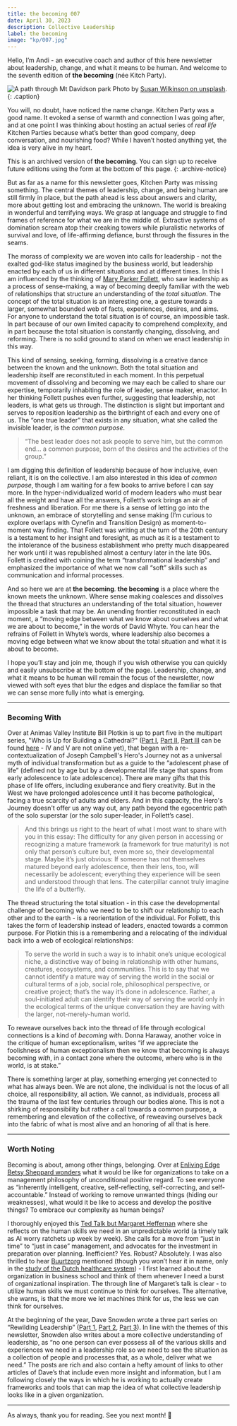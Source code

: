 ```yaml
---
title: the becoming 007
date: April 30, 2023
description: Collective Leadership
label: the becoming
image: "kp/007.jpg"
---
```


Hello, I’m Andi - an executive coach and author of this here newsletter about leadership, change, and what it means to be human. And welcome to the seventh edition of **the becoming** (née Kitch Party).

![A path through Mt Davidson park](kp/007.jpg)
Photo by [Susan Wilkinson on unsplash](https://unsplash.com/photos/v3TkpV2wLTo).
{: .caption}

You will, no doubt, have noticed the name change. Kitchen Party was a good name. It evoked a sense of warmth and connection I was going after, and at one point I was thinking about hosting an actual series of _real life_ Kitchen Parties because what’s better than good company, deep conversation, and nourishing food? While I haven’t hosted anything yet, the idea is very alive in my heart.  

This is an archived version of **the becoming**. You can sign up to receive future editions using the form at the bottom of this page.
{: .archive-notice}

But as far as a name for this newsletter goes, Kitchen Party was missing something. The central themes of leadership, change, and being human are still firmly in place, but the path ahead is less about answers and clarity, more about getting lost and embracing the unknown. The world is breaking in wonderful and terrifying ways. We grasp at language and struggle to find frames of reference for what we are in the middle of. Extractive systems of domination scream atop their creaking towers while pluralistic networks of survival and love, of life-affirming defiance, burst through the fissures in the seams.

The morass of complexity we are woven into calls for leadership - not the exalted god-like status imagined by the business world, but leadership enacted by each of us in different situations and at different times. In this I am influenced by the thinking of [Mary Parker Follett](https://www.tandfonline.com/doi/full/10.1080/23303131.2016.1263073), who saw leadership as a process of sense-making, a way of becoming deeply familiar with the web of relationships that structure an understanding of the _total situation_. The concept of the total situation is an interesting one, a gesture towards a larger, somewhat bounded web of facts, experiences, desires, and aims. For anyone to understand the total situation is of course, an impossible task. In part because of our own limited capacity to comprehend complexity, and in part because the total situation is constantly changing, dissolving, and reforming. There is no solid ground to stand on when we enact leadership in this way.

This kind of sensing, seeking, forming, dissolving is a creative dance between the known and the unknown. Both the total situation and leadership itself are reconstituted in each moment. In this perpetual movement of dissolving and becoming we may each be called to share our expertise, temporarily inhabiting the role of leader, sense maker, enactor. In her thinking Follett pushes even further, suggesting that leadership, not leaders, is what gets us through. The distinction is slight but important and serves to reposition leadership as the birthright of each and every one of us. The “one true leader” that exists in any situation, what she called the invisible leader, is the _common purpose_.

> “The best leader does not ask people to serve him, but the common end… a common purpose, born of the desires and the activities of the group.”

I am digging this definition of leadership because of how inclusive, even reliant, it is on the collective. I am also interested in this idea of _common purpose_, though I am waiting for a few books to arrive before I can say more. In the hyper-individualized world of modern leaders who must bear all the weight and have all the answers, Follett’s work brings an air of freshness and liberation. For me there is a sense of letting go into the unknown, an embrace of storytelling and sense making (I’m curious to explore overlaps with Cynefin and Transition Design) as moment-to-moment way finding. That Follett was writing at the turn of the 20th century is a testament to her insight and foresight, as much as it is a testament to the intolerance of the business establishment who pretty much disappeared her work until it was republished almost a century later in the late 90s. Follett is credited with coining the term “transformational leadership” and emphasized the importance of what we now call “soft” skills such as communication and informal processes.  

And so here we are at **the becoming**. **the becoming** is a place where the known meets the unknown. Where sense making coalesces and dissolves the thread that structures an understanding of the total situation, however impossible a task that may be. An unending frontier reconstituted in each moment, a “moving edge between what we know about ourselves and what we are about to become,” in the words of David Whyte. You can hear the refrains of Follett in Whyte’s words, where leadership also becomes a moving edge between what we know about the total situation and what it is about to become.

I hope you’ll stay and join me, though if you wish otherwise you can quickly and easily unsubscribe at the bottom of the page. Leadership, change, and what it means to be human will remain the focus of the newsletter, now viewed with soft eyes that blur the edges and displace the familiar so that we can sense more fully into what is emerging.

---

### Becoming With
Over at Animas Valley Institute Bill Plotkin is up to part five in the multipart series, "Who is Up for Building a Cathedral?" ([Part I](https://myemail.constantcontact.com/Who-s-Up-for-Building-a-Cathedral---Part-I--SM322--Bill-Plotkin-Soulcraft-Musing.html?soid=1102010840526&aid=lUl0tzr9FGU), [Part II](https://myemail.constantcontact.com/Who-s-Up-for-Building-a-Cathedral---Part-II--SM323--Bill-Plotkin-Soulcraft-Musing.html?soid=1102010840526&aid=v5hfjf_di2A), [Part III](https://myemail.constantcontact.com/Who-s-Up-for-Building-a-Cathedral---Part-III--SM324--Bill-Plotkin-Soulcraft-Musing.html?soid=1102010840526&aid=FYyIMj3qdG4) can be found [here](https://www.animas.org/books/bill-plotkins-soulcraft-musings/newsletter-archive/) - IV and V are not online yet), that began with a re-contextualization of Joseph Campbell's Hero's Journey not as a universal myth of individual transformation but as a guide to the “adolescent phase of life” (defined not by age but by a developmental life stage that spans from early adolescence to late adolescence). There are many gifts that this phase of life offers, including exuberance and fiery creativity. But in the West we have prolonged adolescence until it has become pathological, facing a true scarcity of adults and elders. And in this capacity, the Hero's Journey doesn't offer us any way out, any path beyond the egocentric path of the solo superstar (or the solo super-leader, in Follett’s case).

> And this brings us right to the heart of what I most want to share with you in this essay: The difficulty for any given person in accessing or recognizing a mature framework (a framework for true maturity) is not only that person’s culture but, even more so, their developmental stage. Maybe it’s just obvious: If someone has not themselves matured beyond early adolescence, then their lens, too, will necessarily be adolescent; everything they experience will be seen and understood through that lens. The caterpillar cannot truly imagine the life of a butterfly.

The thread structuring the total situation - in this case the developmental challenge of becoming who we need to be to shift our relationship to each other and to the earth - is a reorientation of the individual. For Follett, this takes the form of leadership instead of leaders, enacted towards a common purpose. For Plotkin this is a remembering and a relocating of the individual back into a web of ecological relationships:

> To serve the world in such a way is to inhabit one’s unique ecological niche, a distinctive way of being in relationship with other humans, creatures, ecosystems, and communities. This is to say that we cannot identify a mature way of serving the world in the social or cultural terms of a job, social role, philosophical perspective, or creative project; that’s the way it’s done in adolescence. Rather, a soul-initiated adult can identify their way of serving the world only in the ecological terms of the unique conversation they are having with the larger, not-merely-human world.

To reweave ourselves back into the thread of life through ecological connections is a kind of _becoming with_. Donna Haraway, another voice in the critique of human exceptionalism, writes “if we appreciate the foolishness of human exceptionalism then we know that becoming is always becoming _with_, in a contact zone where the outcome, where who is in the world, is at stake.”

There is something larger at play, something emerging yet connected to what has always been. We are not alone, the individual is not the locus of all choice, all responsibility, all action. We cannot, as individuals, process all the trauma of the last few centuries through our bodies alone. This is not a shirking of responsibility but rather a call towards a common purpose, a remembering and elevation of the collective, of reweaving ourselves back into the fabric of what is most alive and an honoring of all that is here.

---

### Worth Noting
Becoming is about, among other things, belonging. Over at [Enliving Edge Betsy Sheppard wonders](https://enliveningedge.org/views/being-human-together-remembering-what-we-have-forgotten/) what it would be like for organizations to take on a management philosophy of unconditional positive regard. To see everyone as “inherently intelligent, creative, self-reflecting, self-correcting, and self-accountable.” Instead of working to remove unwanted things (hiding our weaknesses), what would it be like to access and develop the positive things? To embrace our complexity as human beings?

I thoroughly enjoyed this [Ted Talk but Margaret Heffernan](https://www.youtube.com/watch?v=w4OPtFCs_fw&t=2s) where she reflects on the human skills we need in an unpredictable world (a timely talk as AI worry ratchets up week by week). She calls for a move from “just in time” to “just in case” management, and advocates for the investment in preparation over planning. Inefficient? Yes. Robust? Absolutely. I was also thrilled to hear [Buurtzorg](https://www.buurtzorg.com) mentioned (though you won’t hear it in name, only in the [study of the Dutch healthcare system](https://www.weforum.org/agenda/2017/06/the-dutch-community-care-revolution/)) - I first learned about the organization in business school and think of them whenever I need a burst of organizational inspiration. The through line of Margaret’s talk is clear - to utilize human skills we must continue to think for ourselves. The alternative, she warns, is that the more we let machines think for us, the less we can think for ourselves.

At the beginning of the year, Dave Snowden wrote a three part series on “Rewilding Leadership” ([Part 1](https://thecynefin.co/rewilding-leadership-1/), [Part 2](https://thecynefin.co/rewilding-leadership-2-of-3/), [Part 3](https://thecynefin.co/rewilding-leadership-3-of-3/)). In line with the themes of this newsletter, Snowden also writes about a more collective understanding of leadership, as “no one person can ever possess all of the various skills and experiences we need in a leadership role so we need to see the situation as a collection of people and processes that, as a whole, deliver what we need.” The posts are rich and also contain a hefty amount of links to other articles of Dave’s that include even more insight and information, but I am following closely the ways in which he is working to actually create frameworks and tools that can map the idea of what collective leadership looks like in a given organization.

---

As always, thank you for reading. See you next month! 👋
